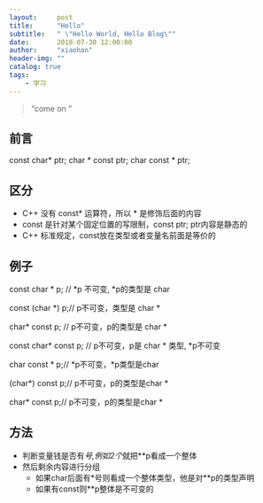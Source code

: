 ```yaml
---
layout:     post
title:      "Hello"
subtitle:   " \"Hello World, Hello Blog\""
date:       2018-07-30 12:00:00
author:     "xiaohan"
header-img: ""
catalog: true
tags:
    - 学习
---
```


> “come on ”


## 前言
const char* ptr;
char * const ptr;
char const * ptr;

## 区分
   * C++ 没有 const* 运算符，所以 * 是修饰后面的内容
   * const 是针对某个固定位置的写限制，const ptr; ptr内容是静态的
   * C++ 标准规定，const放在类型或者变量名前面是等价的
## 例子

   const char * p; // *p 不可变, *p的类型是 char

   const (char *) p;// p不可变，类型是 char *

   char* const p; // p不可变，p的类型是 char *
 
   const char* const p; // p不可变，p是 char * 类型, *p不可变
 
   char const * p;// *p不可变，*p类型是char
 
   (char*) const p;// p不可变，p的类型是char *
 
   char* const p;// p不可变，p的类型是char *

## 方法
   * 判断变量钱是否有*号,例如2个*就把**p看成一个整体
   * 然后剩余内容进行分组
       * 如果char后面有*号则看成一个整体类型，他是对**p的类型声明
       * 如果有const则**p整体是不可变的





